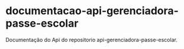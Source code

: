 # documentacao-api-gerenciadora-passe-escolar
Documentação do Api do repositorio  api-gerenciadora-passe-escolar.


